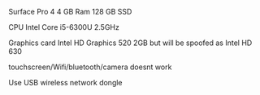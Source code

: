 Surface Pro 4 4 GB Ram 128 GB SSD

CPU	Intel Core i5-6300U 2.5GHz

Graphics card	Intel HD Graphics 520 2GB but will be spoofed as Intel HD 630

touchscreen/Wifi/bluetooth/camera doesnt work

Use USB wireless network dongle
